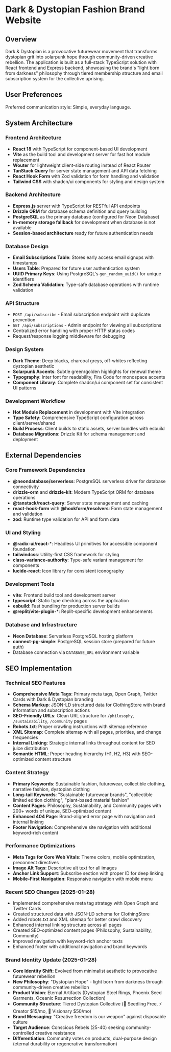 # Dark & Dystopian Fashion Brand Website

## Overview

Dark & Dystopian is a provocative futurewear movement that transforms dystopian grit into solarpunk hope through community-driven creative rebellion. The application is built as a full-stack TypeScript solution with React frontend and Express backend, showcasing the brand's "light born from darkness" philosophy through tiered membership structure and email subscription system for the collective uprising.

## User Preferences

Preferred communication style: Simple, everyday language.

## System Architecture

### Frontend Architecture
- **React 18** with TypeScript for component-based UI development
- **Vite** as the build tool and development server for fast hot module replacement
- **Wouter** for lightweight client-side routing instead of React Router
- **TanStack Query** for server state management and API data fetching
- **React Hook Form** with Zod validation for form handling and validation
- **Tailwind CSS** with shadcn/ui components for styling and design system

### Backend Architecture
- **Express.js** server with TypeScript for RESTful API endpoints
- **Drizzle ORM** for database schema definition and query building
- **PostgreSQL** as the primary database (configured for Neon Database)
- **In-memory storage fallback** for development when database is not available
- **Session-based architecture** ready for future authentication needs

### Database Design
- **Email Subscriptions Table**: Stores early access email signups with timestamps
- **Users Table**: Prepared for future user authentication system
- **UUID Primary Keys**: Using PostgreSQL's `gen_random_uuid()` for unique identifiers
- **Zod Schema Validation**: Type-safe database operations with runtime validation

### API Structure
- `POST /api/subscribe` - Email subscription endpoint with duplicate prevention
- `GET /api/subscriptions` - Admin endpoint for viewing all subscriptions
- Centralized error handling with proper HTTP status codes
- Request/response logging middleware for debugging

### Design System
- **Dark Theme**: Deep blacks, charcoal greys, off-whites reflecting dystopian aesthetic
- **Solarpunk Accents**: Subtle green/golden highlights for renewal theme
- **Typography**: Inter font for readability, Fira Code for monospace accents
- **Component Library**: Complete shadcn/ui component set for consistent UI patterns

### Development Workflow
- **Hot Module Replacement** in development with Vite integration
- **Type Safety**: Comprehensive TypeScript configuration across client/server/shared
- **Build Process**: Client builds to static assets, server bundles with esbuild
- **Database Migrations**: Drizzle Kit for schema management and deployment

## External Dependencies

### Core Framework Dependencies
- **@neondatabase/serverless**: PostgreSQL serverless driver for database connectivity
- **drizzle-orm** and **drizzle-kit**: Modern TypeScript ORM for database operations
- **@tanstack/react-query**: Server state management and caching
- **react-hook-form** with **@hookform/resolvers**: Form state management and validation
- **zod**: Runtime type validation for API and form data

### UI and Styling
- **@radix-ui/react-***: Headless UI primitives for accessible component foundation
- **tailwindcss**: Utility-first CSS framework for styling
- **class-variance-authority**: Type-safe variant management for components
- **lucide-react**: Icon library for consistent iconography

### Development Tools
- **vite**: Frontend build tool and development server
- **typescript**: Static type checking across the application
- **esbuild**: Fast bundling for production server builds
- **@replit/vite-plugin-***: Replit-specific development enhancements

### Database and Infrastructure
- **Neon Database**: Serverless PostgreSQL hosting platform
- **connect-pg-simple**: PostgreSQL session store (prepared for future auth)
- Database connection via `DATABASE_URL` environment variable

## SEO Implementation

### Technical SEO Features
- **Comprehensive Meta Tags**: Primary meta tags, Open Graph, Twitter Cards with Dark & Dystopian branding
- **Schema Markup**: JSON-LD structured data for ClothingStore with brand information and subscription actions
- **SEO-Friendly URLs**: Clean URL structure for `/philosophy`, `/sustainability`, `/community` pages
- **Robots.txt**: Proper crawling instructions with sitemap reference
- **XML Sitemap**: Complete sitemap with all pages, priorities, and change frequencies
- **Internal Linking**: Strategic internal links throughout content for SEO juice distribution
- **Semantic HTML**: Proper heading hierarchy (H1, H2, H3) with SEO-optimized content structure

### Content Strategy
- **Primary Keywords**: Sustainable fashion, futurewear, collectible clothing, narrative fashion, dystopian clothing
- **Long-tail Keywords**: "Sustainable futurewear brands", "collectible limited edition clothing", "plant-based material fashion"
- **Content Pages**: Philosophy, Sustainability, and Community pages with 200+ words of unique, SEO-optimized content
- **Enhanced 404 Page**: Brand-aligned error page with navigation and internal linking
- **Footer Navigation**: Comprehensive site navigation with additional keyword-rich content

### Performance Optimizations
- **Meta Tags for Core Web Vitals**: Theme colors, mobile optimization, preconnect directives
- **Image Alt Tags**: Descriptive alt text for all images
- **Anchor Link Support**: Subscribe section with proper ID for deep linking
- **Mobile-First Navigation**: Responsive navigation with mobile menu

### Recent SEO Changes (2025-01-28)
- Implemented comprehensive meta tag strategy with Open Graph and Twitter Cards
- Created structured data with JSON-LD schema for ClothingStore
- Added robots.txt and XML sitemap for better crawl discovery
- Enhanced internal linking structure across all pages
- Created SEO-optimized content pages (Philosophy, Sustainability, Community)
- Improved navigation with keyword-rich anchor texts
- Enhanced footer with additional navigation and brand keywords

### Brand Identity Update (2025-01-28)
- **Core Identity Shift**: Evolved from minimalist aesthetic to provocative futurewear rebellion
- **New Philosophy**: "Dystopian Hope" - light born from darkness through community-driven creative rebellion
- **Product Vision**: Eternal Artifacts (Dystopian Steel Rings, Phoenix Seed Garments, Oceanic Resurrection Collection)
- **Community Structure**: Tiered Dystopian Collective (🌱 Seedling Free, ⚡ Creator $15/mo, 👑 Visionary $50/mo)
- **Brand Messaging**: "Creative freedom is our weapon" against disposable culture
- **Target Audience**: Conscious Rebels (25-40) seeking community-controlled creative resistance
- **Differentiation**: Community votes on products, dual-purpose design (eternal durability or regenerative transformation)